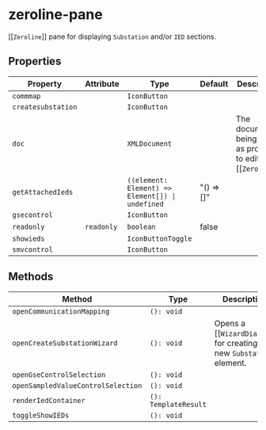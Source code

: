 # zeroline-pane

[[`Zeroline`]] pane for displaying `Substation` and/or `IED` sections.

## Properties

| Property           | Attribute  | Type                                             | Default    | Description                                      |
|--------------------|------------|--------------------------------------------------|------------|--------------------------------------------------|
| `commmap`          |            | `IconButton`                                     |            |                                                  |
| `createsubstation` |            | `IconButton`                                     |            |                                                  |
| `doc`              |            | `XMLDocument`                                    |            | The document being edited as provided to editor by [[`Zeroline`]]. |
| `getAttachedIeds`  |            | `((element: Element) => Element[]) \| undefined` | "() => []" |                                                  |
| `gsecontrol`       |            | `IconButton`                                     |            |                                                  |
| `readonly`         | `readonly` | `boolean`                                        | false      |                                                  |
| `showieds`         |            | `IconButtonToggle`                               |            |                                                  |
| `smvcontrol`       |            | `IconButton`                                     |            |                                                  |

## Methods

| Method                             | Type                 | Description                                      |
|------------------------------------|----------------------|--------------------------------------------------|
| `openCommunicationMapping`         | `(): void`           |                                                  |
| `openCreateSubstationWizard`       | `(): void`           | Opens a [[`WizardDialog`]] for creating a new `Substation` element. |
| `openGseControlSelection`          | `(): void`           |                                                  |
| `openSampledValueControlSelection` | `(): void`           |                                                  |
| `renderIedContainer`               | `(): TemplateResult` |                                                  |
| `toggleShowIEDs`                   | `(): void`           |                                                  |
